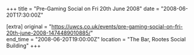+++
title = "Pre-Gaming Social on Fri 20th June 2008"
date = "2008-06-20T17:30:00Z"

[extra]
original = "https://uwcs.co.uk/events/pre-gaming-social-on-fri-20th-june-2008-1474489010885/"    
end_time = "2008-06-20T19:00:00Z"
location = "The Bar, Rootes Social Building"
+++



